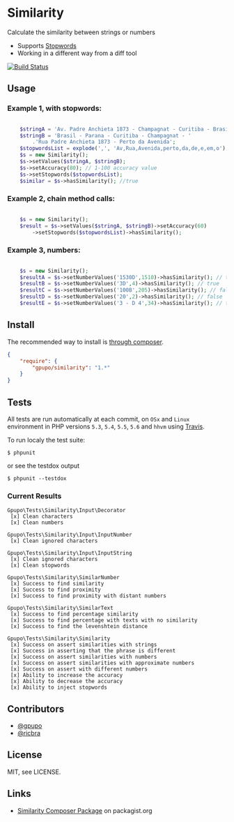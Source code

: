 # Similarity

Calculate the similarity between strings or numbers

* Supports [Stopwords](http://en.wikipedia.org/wiki/Stop_words)
* Working in a different way from a diff tool

[![Build Status](https://secure.travis-ci.org/gpupo/similarity.png?branch=master)](http://travis-ci.org/gpupo/similarity)

## Usage

### Example 1, with stopwords:

```PHP

	$stringA = 'Av. Padre Anchieta 1873 - Champagnat - Curitiba - Brasil';
	$stringB = 'Brasil - Parana - Curitiba - Champagnat - '
		.'Rua Padre Anchieta 1873 - Perto da Avenida';
	$stopwordsList = explode(',', 'Av,Rua,Avenida,perto,da,de,e,em,o'); 
	$s = new Similarity();
    $s->setValues($stringA, $stringB);
    $s->setAccuracy(80); // 1-100 accuracy value
    $s->setStopwords($stopwordsList);	
	$similar = $s->hasSimilarity(); //true
```

### Example 2, chain method calls:

```PHP

	$s = new Similarity();
    $result = $s->setValues($stringA, $stringB)->setAccuracy(60)
    	->setStopwords($stopwordsList)->hasSimilarity();    
```

### Example 3, numbers:

```PHP

	$s = new Similarity();
    $resultA = $s->setNumberValues('1530D',1510)->hasSimilarity(); // true
	$resultB = $s->setNumberValues('3D',4)->hasSimilarity(); // true
	$resultC = $s->setNumberValues('100B',205)->hasSimilarity(); // false
	$resultD = $s->setNumberValues('20',2)->hasSimilarity(); // false
	$resultE = $s->setNumberValues('3 - D 4',34)->hasSimilarity(); // true
```

## Install

The recommended way to install is [through composer](http://getcomposer.org).

```JSON
{
    "require": {
        "gpupo/similarity": "1.*"
    }
}
```

## Tests

All tests are run automatically at each commit, on ``OSx`` and ``Linux`` environment in PHP versions ``5.3``, ``5.4``, ``5.5``, ``5.6`` and ``hhvm`` using  [Travis](http://travis-ci.org/gpupo/similarity).


To run localy the test suite:

    $ phpunit
    
or see the testdox output

    $ phpunit --testdox    
    
	    
### Current Results
	    
	Gpupo\Tests\Similarity\Input\Decorator
	 [x] Clean characters
	 [x] Clean numbers
	
	Gpupo\Tests\Similarity\Input\InputNumber
	 [x] Clean ignored characters
	
	Gpupo\Tests\Similarity\Input\InputString
	 [x] Clean ignored characters
	 [x] Clean stopwords
	
	Gpupo\Tests\Similarity\SimilarNumber
	 [x] Success to find similarity
	 [x] Success to find proximity
	 [x] Success to find proximity with distant numbers
	
	Gpupo\Tests\Similarity\SimilarText
	 [x] Success to find percentage similarity
	 [x] Success to find percentage with texts with no similarity
	 [x] Success to find the levenshtein distance
	
	Gpupo\Tests\Similarity\Similarity
	 [x] Success on assert similarities with strings
	 [x] Success in asserting that the phrase is different
	 [x] Success on assert similarities with numbers
	 [x] Success on assert similarities with approximate numbers
	 [x] Success on assert with different numbers
	 [x] Ability to increase the accuracy
	 [x] Ability to decrease the accuracy
	 [x] Ability to inject stopwords    
	

## Contributors

* [@gpupo](https://github.com/gpupo)
* [@ricbra](https://github.com/ricbra)

## License

MIT, see LICENSE.


## Links

* [Similarity Composer Package](https://packagist.org/packages/gpupo/similarity) on packagist.org